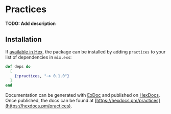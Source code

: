 # Practices

**TODO: Add description**

## Installation

If [available in Hex](https://hex.pm/docs/publish), the package can be installed
by adding `practices` to your list of dependencies in `mix.exs`:

```elixir
def deps do
  [
    {:practices, "~> 0.1.0"}
  ]
end
```

Documentation can be generated with [ExDoc](https://github.com/elixir-lang/ex_doc)
and published on [HexDocs](https://hexdocs.pm). Once published, the docs can
be found at [https://hexdocs.pm/practices](https://hexdocs.pm/practices).

